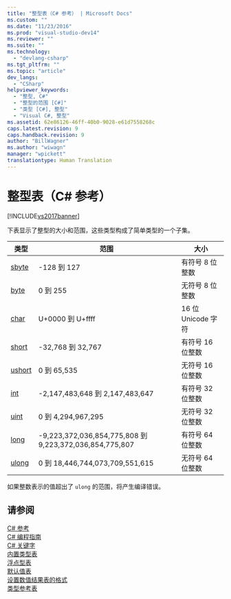 ```yaml
---
title: "整型表（C# 参考） | Microsoft Docs"
ms.custom: ""
ms.date: "11/23/2016"
ms.prod: "visual-studio-dev14"
ms.reviewer: ""
ms.suite: ""
ms.technology: 
  - "devlang-csharp"
ms.tgt_pltfrm: ""
ms.topic: "article"
dev_langs: 
  - "CSharp"
helpviewer_keywords: 
  - "整型, C#"
  - "整型的范围 [C#]"
  - "类型 [C#], 整型"
  - "Visual C#, 整型"
ms.assetid: 62e86126-46ff-40b0-9028-e61d7558268c
caps.latest.revision: 9
caps.handback.revision: 9
author: "BillWagner"
ms.author: "wiwagn"
manager: "wpickett"
translationtype: Human Translation
---
```

# 整型表（C# 参考）
[!INCLUDE[vs2017banner](../../../csharp/includes/vs2017banner.md)]

下表显示了整型的大小和范围，这些类型构成了简单类型的一个子集。  
  
|类型|范围|大小|  
|--------|--------|--------|  
|[sbyte](../../../csharp/language-reference/keywords/sbyte.md)|\-128 到 127|有符号 8 位整数|  
|[byte](../../../csharp/language-reference/keywords/byte.md)|0 到 255|无符号 8 位整数|  
|[char](../../../csharp/language-reference/keywords/char.md)|U\+0000 到 U\+ffff|16 位 Unicode 字符|  
|[short](../../../csharp/language-reference/keywords/short.md)|\-32,768 到 32,767|有符号 16 位整数|  
|[ushort](../../../csharp/language-reference/keywords/ushort.md)|0 到 65,535|无符号 16 位整数|  
|[int](../../../csharp/language-reference/keywords/int.md)|\-2,147,483,648 到 2,147,483,647|有符号 32 位整数|  
|[uint](../../../csharp/language-reference/keywords/uint.md)|0 到 4,294,967,295|无符号 32 位整数|  
|[long](../../../csharp/language-reference/keywords/long.md)|\-9,223,372,036,854,775,808 到 9,223,372,036,854,775,807|有符号 64 位整数|  
|[ulong](../../../csharp/language-reference/keywords/ulong.md)|0 到 18,446,744,073,709,551,615|无符号 64 位整数|  
  
 如果整数表示的值超出了 `ulong` 的范围，将产生编译错误。  
  
## 请参阅  
 [C\# 参考](../../../csharp/language-reference/index.md)   
 [C\# 编程指南](../../../csharp/programming-guide/index.md)   
 [C\# 关键字](../../../csharp/language-reference/keywords/index.md)   
 [内置类型表](../../../csharp/language-reference/keywords/built-in-types-table.md)   
 [浮点型表](../../../csharp/language-reference/keywords/floating-point-types-table.md)   
 [默认值表](../../../csharp/language-reference/keywords/default-values-table.md)   
 [设置数值结果表的格式](../../../csharp/language-reference/keywords/formatting-numeric-results-table.md)   
 [类型参考表](../../../csharp/language-reference/keywords/reference-tables-for-types.md)